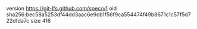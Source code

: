 version https://git-lfs.github.com/spec/v1
oid sha256:bec58a5253df44dd3aac6e9cb1f56f9ca554474f49b8671c1c57f5d722dfda7c
size 416
